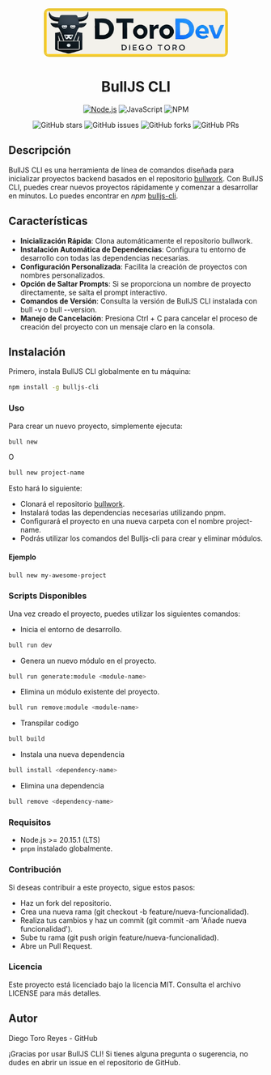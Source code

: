 <div align="center">
  <a href="https://dtoro-dev-portfolio.netlify.app/">
    <img src="https://raw.githubusercontent.com/dtoro-dev/minimalist-portfolio/master/src/assets/logo-2.2.webp" height="90px" width="auto" style="background-color: #f2f1eb; border-radius: 10px; border: 3px solid #e8c538" />
  </a> 


  # BullJS CLI

  [![Node.js](https://img.shields.io/badge/Node.js-%2343853D.svg?style=for-the-badge&logo=node.js&logoColor=white)](https://nodejs.org/)
  ![JavaScript](https://img.shields.io/badge/javascript-%23323330.svg?style=for-the-badge&logo=javascript&logoColor=%23F7DF1E)
  ![NPM](https://img.shields.io/badge/NPM-%23CB3837.svg?style=for-the-badge&logo=npm&logoColor=white)

  ![GitHub stars](https://img.shields.io/github/stars/dtoro-dev/bulljs-cli)
  ![GitHub issues](https://img.shields.io/github/issues/dtoro-dev/bulljs-cli)
  ![GitHub forks](https://img.shields.io/github/forks/dtoro-dev/bulljs-cli)
  ![GitHub PRs](https://img.shields.io/github/issues-pr/dtoro-dev/bulljs-cli)
</div>

## Descripción

BullJS CLI es una herramienta de línea de comandos diseñada para inicializar proyectos backend basados en el repositorio [bullwork](https://github.com/dtoro-dev/bullwork). Con BullJS CLI, puedes crear nuevos proyectos rápidamente y comenzar a desarrollar en minutos. Lo puedes encontrar en *npm* [bulljs-cli](https://www.npmjs.com/package/bulljs-cli).

## Características

- **Inicialización Rápida**: Clona automáticamente el repositorio bullwork.
- **Instalación Automática de Dependencias**: Configura tu entorno de desarrollo con todas las dependencias necesarias.
- **Configuración Personalizada**: Facilita la creación de proyectos con nombres personalizados.
- **Opción de Saltar Prompts**: Si se proporciona un nombre de proyecto directamente, se salta el prompt interactivo.
- **Comandos de Versión**: Consulta la versión de BullJS CLI instalada con bull -v o bull --version.
- **Manejo de Cancelación**: Presiona Ctrl + C para cancelar el proceso de creación del proyecto con un mensaje claro en la consola.

## Instalación

Primero, instala BullJS CLI globalmente en tu máquina:

```bash
npm install -g bulljs-cli
```

### Uso
Para crear un nuevo proyecto, simplemente ejecuta:

```bash
bull new
```
O
```bash
bull new project-name
```

Esto hará lo siguiente:

- Clonará el repositorio [bullwork](https://github.com/dtoro-dev/bullwork).
- Instalará todas las dependencias necesarias utilizando pnpm.
- Configurará el proyecto en una nueva carpeta con el nombre project-name.
- Podrás utilizar los comandos del Bulljs-cli para crear y eliminar módulos.

#### Ejemplo
```bash
bull new my-awesome-project
```

### Scripts Disponibles
Una vez creado el proyecto, puedes utilizar los siguientes comandos:

 - Inicia el entorno de desarrollo.
```bash
bull run dev
```

 - Genera un nuevo módulo en el proyecto.
```bash
bull run generate:module <module-name>
```

 - Elimina un módulo existente del proyecto.
```bash
bull run remove:module <module-name>
```

 - Transpilar codigo
```bash
bull build
```

 - Instala una nueva dependencia
```bash
bull install <dependency-name>
```

 - Elimina una dependencia
```bash
bull remove <dependency-name>
```

### Requisitos
- Node.js >= 20.15.1 (LTS)
- `pnpm` instalado globalmente.

### Contribución
Si deseas contribuir a este proyecto, sigue estos pasos:

 - Haz un fork del repositorio.
 - Crea una nueva rama (git checkout -b feature/nueva-funcionalidad).
 - Realiza tus cambios y haz un commit (git commit -am 'Añade nueva funcionalidad').
 - Sube tu rama (git push origin feature/nueva-funcionalidad).
 - Abre un Pull Request.

### Licencia
Este proyecto está licenciado bajo la licencia MIT. Consulta el archivo LICENSE para más detalles.

## Autor
Diego Toro Reyes - GitHub

¡Gracias por usar BullJS CLI! Si tienes alguna pregunta o sugerencia, no dudes en abrir un issue en el repositorio de GitHub.